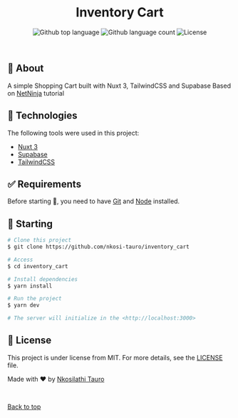 
<h1 align="center">Inventory Cart</h1>

<p align="center">
  <img alt="Github top language" src="https://img.shields.io/github/languages/top/nkosi-tauro/inventory_cart?color=56BEB8">

  <img alt="Github language count" src="https://img.shields.io/github/languages/count/nkosi-tauro/inventory_cart?color=56BEB8">

  <img alt="License" src="https://img.shields.io/github/license/nkosi-tauro/inventory_cart?color=56BEB8">

</p>

<br>

## :dart: About ##

A simple Shopping Cart built with Nuxt 3, TailwindCSS and Supabase
Based on [NetNinja](https://netninja.dev/courses/nuxt-3-with-pinia) tutorial

## :rocket: Technologies ##

The following tools were used in this project:

- [Nuxt 3](https://nuxt.com/)
- [Supabase](https://supabase.com/)
- [TailwindCSS](https://tailwindcss.nuxtjs.org/)

## :white_check_mark: Requirements ##

Before starting :checkered_flag:, you need to have [Git](https://git-scm.com) and [Node](https://nodejs.org/en/) installed.

## :checkered_flag: Starting ##

```bash
# Clone this project
$ git clone https://github.com/nkosi-tauro/inventory_cart

# Access
$ cd inventory_cart

# Install dependencies
$ yarn install

# Run the project
$ yarn dev

# The server will initialize in the <http://localhost:3000>
```

## :memo: License ##

This project is under license from MIT. For more details, see the [LICENSE](LICENSE) file.


Made with :heart: by <a href="https://github.com/nkosi-tauro" target="_blank">Nkosilathi Tauro</a>

&#xa0;

<a href="#top">Back to top</a>

